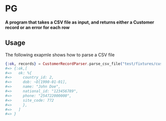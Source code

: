 # PG

**A program that takes a CSV file as input, and returns either a Customer record or an error for each row**

## Usage

The following exapmle shows how to parse a CSV file

```elixir
{:ok, records} = CustomerRecordParser.parse_csv_file("test/fixtures/customers.csv")
#=> {:ok,[
#=>   ok: %{
#=>     country_id: 2,
#=>     dob: ~D[1990-01-01],
#=>     name: "John Doe",
#=>     national_id: "123456789",
#=>     phone: "254722000000",
#=>     site_code: 772
#=>     },
#=>   ]
#=> }
```